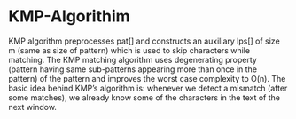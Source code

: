 # KMP-Algorithim
KMP algorithm preprocesses pat[] and constructs an auxiliary lps[] of size m 
(same as size of pattern) which is used to skip characters while matching.
The KMP matching algorithm uses degenerating property (pattern having same sub-patterns appearing more than once in the pattern) 
of the pattern and improves the worst case complexity to O(n). The basic idea behind KMP’s algorithm is:
whenever we detect a mismatch (after some matches), we already know some of the characters in the text of the next window. 
